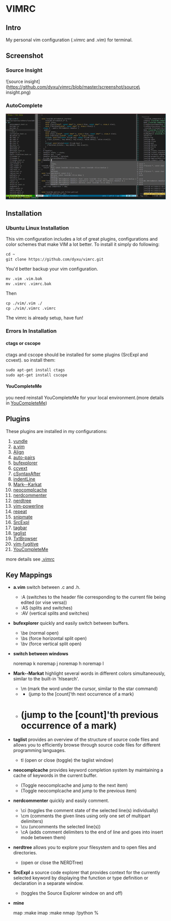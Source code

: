 VIMRC
=============================================

Intro
---------------------------------------------

My personal vim configuration (.vimrc and .vim) for terminal.

Screenshot
---------------------------------------------
### Source Insight
![source insight](https://github.com/dyxu/vimrc/blob/master/screenshot/source\ insight.png)

### AutoComplete
![Autocomplete](https://github.com/dyxu/vimrc/blob/master/screenshot/YCM.png)


Installation
--------------------------------------------
### Ubuntu Linux Installation

This vim configuration includes a lot of great plugins, configurations and color schemes that
make VIM a lot better. To install it simply do following:

    cd ~
    git clone https://github.com/dyxu/vimrc.git

You'd better backup your vim configuration.

    mv .vim .vim.bak
    mv .vimrc .vimrc.bak

Then

    cp ./vim/.vim ./
    cp ./vim/.vimrc .vimrc

The vimrc is already setup, have fun!

### Errors In Installation

#### ctags or cscope

ctags and cscope should be installed for some plugins (SrcExpl and ccvext). so install them:

    sudo apt-get install ctags
    sudo apt-get install cscope

#### YouCompleteMe

you need reinstall YouCompleteMe for your local environment.(more details in [YouCompleteMe](https://github.com/Valloric/YouCompleteMe))

Plugins
--------------------------------------------

These plugins are installed in my configurations:

1. [vundle](https://github.com/gmarik/Vundle)
2. [a.vim](https://github.com/vim-scripts/a.vim)
3. [Align](https://github.com/vim-scripts/Align)
4. [auto-pairs](https://github.com/jiangmiao/auto-pairs)
5. [bufexplorer](https://github.com/vim-scripts/bufexplorer.zip)
6. [ccvext](https://github.com/vim-scripts/ccvext.vim)
7. [cSyntaxAfter](https://github.com/vim-scripts/cSyntaxAfter)
8. [indentLine](https://github.com/Yggdroot/indentLine)
9. [Mark--Karkat](https://github.com/vim-scripts/Mark--Karkat)
10. [neocomplcache](https://github.com/Shougo/neocomplcache.vim)
11. [nerdcommenter](https://github.com/scrooloose/nerdcommenter)
12. [nerdtree](https://github.com/scrooloose/nerdtree)
13. [vim-powerline](https://github.com/Lokaltog/vim-powerline)
14. [repeat](https://github.com/vim-scripts/repeat.vim)
15. [snipmate](https://github.com/msanders/snipmate.vim)
16. [SrcExpl](https://github.com/wesleyche/SrcExpl)
17. [tagbar](https://github.com/majutsushi/tagbar)
18. [taglist](https://github.com/vim-scripts/TagList.vim)
19. [TxtBrowser](https://github.com/vim-scripts/TxtBrowser)
20. [vim-fugitive](https://github.com/vim-scripts/vim-fugitive)
21. [YouCompleteMe](https://github.com/Valloric/YouCompleteMe)

more details see [.vimrc](https://github.com/dyxu/vimrc/blob/master/.vimrc)

Key Mappings
--------------------------------------------

* **a.vim** switch between .c and .h.
    * :A  (switches to the header file corresponding to the current file being edited (or vise versa))
    * :AS (splits and switches)
    * :AV (vertical splits and switches)
* **bufexplorer** quickly and easily switch between buffers.
    * \be (normal open) 
    * \bs (force horizontal split open)
    * \bv (force vertical split open)
* **switch between windows** 

    noremap <c-k> <c-w>k
    noremap <c-j> <c-w>j
    noremap <c-h> <c-w>h
    noremap <c-l> <c-w>l

* **Mark--Markat** highlight several words in different colors simultaneously, similar to the built-in 'hlsearch'.
    * \m (mark the word under the cursor, similar to the star command)
    * * (jump to the [count]'th next occurrence of a mark)
    * # (jump to the [count]'th previous occurrence of a mark)
* **taglist** provides an overview of the structure of source code files and allows
you to efficiently browse through source code files for different programming languages.
    * tl (open or close (toggle) the taglist window)
* **neocomplcache** provides keyword completion system by maintaining a cache of keywords in the current buffer.
    * <c-n> (Toggle neocomplcache and jump to the next item)
    * <c-p> (Toggle neocomplcache and jump to the previous item)
* **nerdcommenter** quickly and easily comment.
    * \ci (toggles the comment state of the selected line(s) individually)
    * \cm (comments the given lines using only one set of multipart delimiters)
    * \cu (uncomments the selected line(s))
    * \cA (adds comment delimiters to the end of line and goes into insert mode between them)
* **nerdtree** allows you to explore your filesystem and to open files and directories. 
    * <F2> (open or close the NERDTree)
* **SrcExpl** a source code explorer that provides context for the currently selected keyword by displaying the 
function or type definition or declaration in a separate window.
    * <F3> (toggles the Source Explorer window on and off)
* **mine**

    map <F9> :make<CR>
    imap <F9> <ESC>:make<CR>
    nmap <F5> :!python % <CR>




